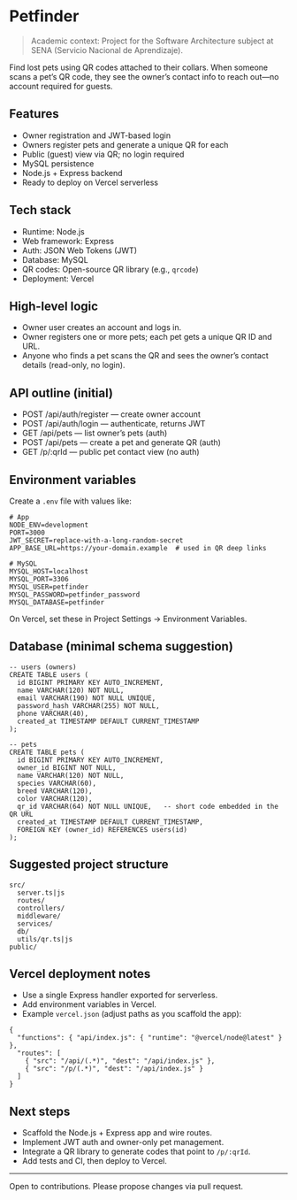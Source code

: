 # Petfinder

> Academic context: Project for the Software Architecture subject at SENA (Servicio Nacional de Aprendizaje).

Find lost pets using QR codes attached to their collars. When someone scans a pet’s QR code, they see the owner’s contact info to reach out—no account required for guests.

## Features

- Owner registration and JWT-based login
- Owners register pets and generate a unique QR for each
- Public (guest) view via QR; no login required
- MySQL persistence
- Node.js + Express backend
- Ready to deploy on Vercel serverless

## Tech stack

- Runtime: Node.js
- Web framework: Express
- Auth: JSON Web Tokens (JWT)
- Database: MySQL
- QR codes: Open-source QR library (e.g., `qrcode`)
- Deployment: Vercel

## High-level logic

- Owner user creates an account and logs in.
- Owner registers one or more pets; each pet gets a unique QR ID and URL.
- Anyone who finds a pet scans the QR and sees the owner’s contact details (read-only, no login).

## API outline (initial)

- POST /api/auth/register — create owner account
- POST /api/auth/login — authenticate, returns JWT
- GET /api/pets — list owner’s pets (auth)
- POST /api/pets — create a pet and generate QR (auth)
- GET /p/:qrId — public pet contact view (no auth)

## Environment variables

Create a `.env` file with values like:

```
# App
NODE_ENV=development
PORT=3000
JWT_SECRET=replace-with-a-long-random-secret
APP_BASE_URL=https://your-domain.example  # used in QR deep links

# MySQL
MYSQL_HOST=localhost
MYSQL_PORT=3306
MYSQL_USER=petfinder
MYSQL_PASSWORD=petfinder_password
MYSQL_DATABASE=petfinder
```

On Vercel, set these in Project Settings → Environment Variables.

## Database (minimal schema suggestion)

```
-- users (owners)
CREATE TABLE users (
  id BIGINT PRIMARY KEY AUTO_INCREMENT,
  name VARCHAR(120) NOT NULL,
  email VARCHAR(190) NOT NULL UNIQUE,
  password_hash VARCHAR(255) NOT NULL,
  phone VARCHAR(40),
  created_at TIMESTAMP DEFAULT CURRENT_TIMESTAMP
);

-- pets
CREATE TABLE pets (
  id BIGINT PRIMARY KEY AUTO_INCREMENT,
  owner_id BIGINT NOT NULL,
  name VARCHAR(120) NOT NULL,
  species VARCHAR(60),
  breed VARCHAR(120),
  color VARCHAR(120),
  qr_id VARCHAR(64) NOT NULL UNIQUE,   -- short code embedded in the QR URL
  created_at TIMESTAMP DEFAULT CURRENT_TIMESTAMP,
  FOREIGN KEY (owner_id) REFERENCES users(id)
);
```

## Suggested project structure

```
src/
  server.ts|js
  routes/
  controllers/
  middleware/
  services/
  db/
  utils/qr.ts|js
public/
```

## Vercel deployment notes

- Use a single Express handler exported for serverless.
- Add environment variables in Vercel.
- Example `vercel.json` (adjust paths as you scaffold the app):

```
{
  "functions": { "api/index.js": { "runtime": "@vercel/node@latest" } },
  "routes": [
    { "src": "/api/(.*)", "dest": "/api/index.js" },
    { "src": "/p/(.*)", "dest": "/api/index.js" }
  ]
}
```

## Next steps

- Scaffold the Node.js + Express app and wire routes.
- Implement JWT auth and owner-only pet management.
- Integrate a QR library to generate codes that point to `/p/:qrId`.
- Add tests and CI, then deploy to Vercel.

---
Open to contributions. Please propose changes via pull request.